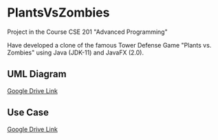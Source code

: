 # PlantsVsZombies
Project in the Course CSE 201 "Advanced Programming"

Have developed a clone of the famous Tower Defense Game "Plants vs. Zombies"  using Java (JDK-11) and JavaFX (2.0).
## UML Diagram
[Google Drive Link](https://drive.google.com/file/d/1UhpV6NkVzcyv_fXAdLRY7XQQwwHtzQcS/view?usp=sharing)
## Use Case
[Google Drive Link](https://drive.google.com/file/d/1gxsR7qXTe7Nq-eJft4oeAiM1Wb9dYIME/view?usp=sharing)
